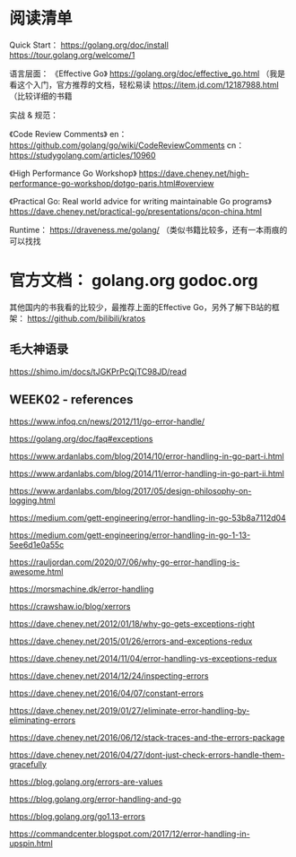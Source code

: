 # 阅读清单

Quick Start：
https://golang.org/doc/install
https://tour.golang.org/welcome/1

语言层面：
《Effective Go》 https://golang.org/doc/effective_go.html  （我是看这个入门，官方推荐的文档，轻松易读
https://item.jd.com/12187988.html （比较详细的书籍

实战 & 规范：

《Code Review Comments》
en：https://github.com/golang/go/wiki/CodeReviewComments
cn：https://studygolang.com/articles/10960

《High Performance Go Workshop》
https://dave.cheney.net/high-performance-go-workshop/dotgo-paris.html#overview

《Practical Go: Real world advice for writing maintainable Go programs》
https://dave.cheney.net/practical-go/presentations/qcon-china.html

Runtime：
https://draveness.me/golang/ （类似书籍比较多，还有一本雨痕的可以找找

官方文档：
golang.org
godoc.org
=================

其他国内的书我看的比较少，最推荐上面的Effective Go，另外了解下B站的框架：
https://github.com/bilibili/kratos



## 毛大神语录

https://shimo.im/docs/tJGKPrPcQjTC98JD/read



## WEEK02 - references



https://www.infoq.cn/news/2012/11/go-error-handle/

https://golang.org/doc/faq#exceptions

https://www.ardanlabs.com/blog/2014/10/error-handling-in-go-part-i.html

https://www.ardanlabs.com/blog/2014/11/error-handling-in-go-part-ii.html

https://www.ardanlabs.com/blog/2017/05/design-philosophy-on-logging.html

https://medium.com/gett-engineering/error-handling-in-go-53b8a7112d04

https://medium.com/gett-engineering/error-handling-in-go-1-13-5ee6d1e0a55c

https://rauljordan.com/2020/07/06/why-go-error-handling-is-awesome.html

https://morsmachine.dk/error-handling

https://crawshaw.io/blog/xerrors

https://dave.cheney.net/2012/01/18/why-go-gets-exceptions-right

https://dave.cheney.net/2015/01/26/errors-and-exceptions-redux

https://dave.cheney.net/2014/11/04/error-handling-vs-exceptions-redux

https://dave.cheney.net/2014/12/24/inspecting-errors

https://dave.cheney.net/2016/04/07/constant-errors

https://dave.cheney.net/2019/01/27/eliminate-error-handling-by-eliminating-errors

https://dave.cheney.net/2016/06/12/stack-traces-and-the-errors-package

https://dave.cheney.net/2016/04/27/dont-just-check-errors-handle-them-gracefully

https://blog.golang.org/errors-are-values

https://blog.golang.org/error-handling-and-go

https://blog.golang.org/go1.13-errors

https://commandcenter.blogspot.com/2017/12/error-handling-in-upspin.html